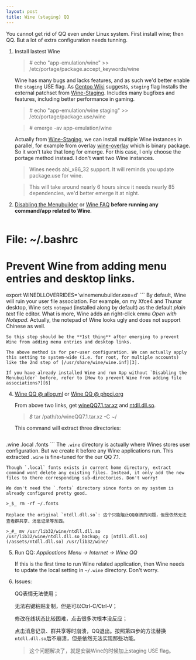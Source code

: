 ```yaml
---
layout: post
title: Wine (staging) QQ
---
```


You cannot get rid of QQ even under Linux system. First install wine; then QQ. But a lot of extra configuration needs tunning.

1. Install lastest Wine

    >_#_ echo "app-emulation/wine" >> /etc/portage/package.accept_keywords/wine

    Wine has many bugs and lacks features, and as such we'd better enable the `staging` USE flag. As [Gentoo Wiki][7] suggests, `staging` flag Installs the external patchset from [Wine-Staging][8]. Includes many bugfixes and features, including better performance in gaming.

    >_#_ echo "app-emulation/wine staging" >> /etc/portage/package.use/wine

    >_#_ emerge -av app-emulation/wine

    Actually from [Wine-Staging][8], we can install multiple Wine instances in parallel, for example from overlay [wine-overlay][9] which is binary package. So it won't take that long for emerge. For this case, I only choose the portage method instead. I don't want two Wine instances.

    > Wines needs abi\_x86_32 support. It will reminds you update package.use for wine.
    
    > This will take around nearly 6 hours since it needs nearly 85 dependencies, we'd better emerge it at night.
2. [Disabling the Menubuilder][1] or [Wine FAQ][2] **before running any command/app related to Wine**.

    ```bash
# File: ~/.bashrc
# Prevent Wine from adding menu entries and desktop links.
export WINEDLLOVERRIDES='winemenubuilder.exe=d'
    ```
    By default, Wine will ruin your user file association. For example, on my Xfce4 and Thunar desktop, Wine sets `notepad` (installed along by default) as the default *plain text* file editor. What is more, Wine adds an right-click emnu *Open with Notepad*. Actually, the notepad of Wine looks ugly and does not support Chinese as well.

    So this step should be the **1st thing** after emerging to prevent Wine from adding menu entries and desktop links.

    The above method is for per-user configuration. We can actually apply this setting to system-wide (i.e. for root, for multiple accounts) like the 2nd step of [/usr/share/wine/wine.inf][3].

    If you have already installed Wine and run App without `Disabling the Menubuilder` bofore, refer to [How to prevent Wine from adding file associations?][6]
4. [Wine QQ @ allog.ml][4] or [Wine QQ @ phpcj.org][5]

    From above two links, get [wineQQ7.1.tar.xz](/assets/wineQQ7.1.tar.xz) and [ntdll.dll.so](/assets/ntdll.dll.so).

    >_$_ tar /path/to/wineQQ7.1.tar.xz -C ~/

    This command will extract three directories:
    
    ```
.wine
.local
.fonts
    ```
    The `.wine` directory is actually where Wines stores user configuration. But we create it before any Wine applications run. This extracted `.wine` is fine-tuned for the our QQ 7.1.
    
    Though `.local` fonts exists in current home directory, extract command wont delete any existing files. Instead, it only add the new files to there corresponding sub-directories. Don't worry!
    
    We don't need the `.fonts` directory since fonts on my system is already configured pretty good.

    >_$_ rm -rf ~/.fonts

    Replace the original `ntdll.dll.so`: 这个只能阻止QQ崩溃的问题，但是依然无法查看群共享、消息记录等东西。

    >_#_ mv /usr/lib32/wine/ntdll.dll.so /usr/lib32/wine/ntdll.dll.so_backup; cp [ntdll.dll.so](/assets/ntdll.dll.so) /usr/lib32/wine/
5. Run QQ: *Applications Menu -> Internet -> Wine QQ*

    If this is the first time to run Wine related application, then Wine needs to update the local setting in `~/.wine` directory. Don't worry.

6. Issues:

    QQ表情无法使用；
    
    无法右键粘贴复制，但是可以Ctrl-C/Ctrl-V；

    修改在线状态比较困难，点击很多次根本没反应；

    点击消息记录、群共享等时崩溃，QQ退出。按照第四步的方法替换`ntdll.dll.so`后不崩溃，但是依然无法实现那些功能。

    > 这个问题解决了，就是安装Wine的时候加上staging USE flag。

[1]: https://wiki.gentoo.org/wiki/Wine#Disabling_the_Menubuilder
[2]: http://wiki.winehq.org/FAQ?action=recall&rev=479#head-c847a3ded88bac0e61aae0037fa7dbd4c7ae042a
[3]: http://askubuntu.com/a/400430
[4]: http://allog.ml/linux/linux%E4%B8%8B%E5%AE%89%E8%A3%85qq%E7%9A%84%E5%8A%9E%E6%B3%95%EF%BC%882%EF%BC%89-2014%E5%B9%B45%E6%9C%8812%E6%9B%B4%E6%96%B0/
[5]: http://phpcj.org/wineqq/
[6]: http://askubuntu.com/q/323437
[7]: https://wiki.gentoo.org/wiki/Wine#Miscellaneous
[8]: https://wine-staging.com
[9]: https://github.com/NP-Hardass/wine-overlay